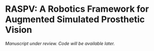 # RASPV: A Robotics Framework for Augmented Simulated Prosthetic Vision


_Manuscript under review. Code will be available later._
